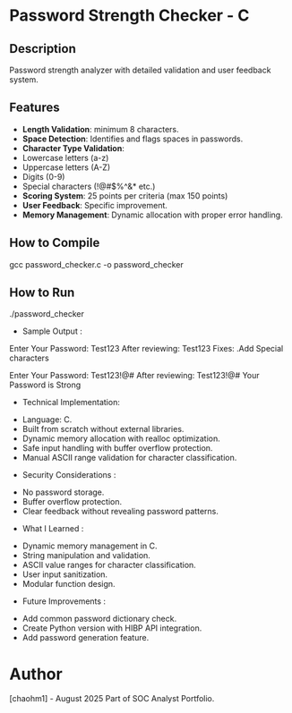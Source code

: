 # Password Strength Checker - C

## Description
Password strength analyzer with detailed validation and user feedback system.

## Features
- **Length Validation**: minimum 8 characters.
- **Space Detection**: Identifies and flags spaces in passwords.
- **Character Type Validation**:
 - Lowercase letters (a-z)
 - Uppercase letters (A-Z)
 - Digits (0-9)
 - Special characters (!@#$%^&* etc.)
- **Scoring System**: 25 points per criteria (max 150 points)
- **User Feedback**: Specific improvement.
- **Memory Management**: Dynamic allocation with proper error handling.

## How to Compile
gcc password_checker.c -o password_checker

## How to Run
./password_checker

* Sample Output :

Enter Your Password: Test123
After reviewing: Test123
Fixes:
.Add Special characters

Enter Your Password: Test123!@#
After reviewing: Test123!@#
Your Password is Strong


* Technical Implementation:

- Language: C.
- Built from scratch without external libraries.
- Dynamic memory allocation with realloc optimization.
- Safe input handling with buffer overflow protection.
- Manual ASCII range validation for character classification.

* Security Considerations :

- No password storage.
- Buffer overflow protection.
- Clear feedback without revealing password patterns.

* What I Learned :

- Dynamic memory management in C.
- String manipulation and validation.
- ASCII value ranges for character classification.
- User input sanitization.
- Modular function design.

* Future Improvements :

- Add common password dictionary check.
- Create Python version with HIBP API integration.
- Add password generation feature.

# Author
[chaohm1] - August 2025
Part of SOC Analyst Portfolio.